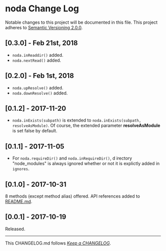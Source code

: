 #   noda Change Log

Notable changes to this project will be documented in this file. This project adheres to [Semantic Versioning 2.0.0](http://semver.org/).

##	[0.3.0] - Feb 21st, 2018

*	`noda.inReaddir()` added.
*	`noda.nextRead()` added.

##  [0.2.0] - Feb 1st, 2018

*	`noda.upResolve()` added.
*	`noda.downResolve()` added.

##  [0.1.2] - 2017-11-20

*   `noda.inExists(subpath)` is extended to `noda.inExists(subpath, resolveAsModule)`. Of course, the extended parameter __resolveAsModule__ is set false by default.

##  [0.1.1] - 2017-11-05

*   For `noda.requireDir()` and `noda.inRequireDir()`, d irectory "node_modules" is always ignored whether or not it is explictly added in `ignores`.

##  [0.1.0] - 2017-10-31

8 methods (except method alias) offered. API references added to [README.md](./README.md).

##	[0.0.1] - 2017-10-19

Released.

---
This CHANGELOG.md follows [*Keep a CHANGELOG*](http://keepachangelog.com/).

